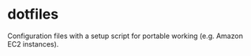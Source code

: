 # dotfiles

Configuration files with a setup script for portable working (e.g. Amazon EC2 instances).

